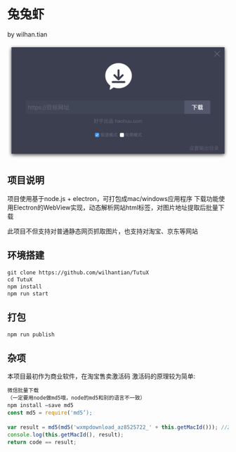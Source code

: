 # 兔兔虾
by wilhan.tian

![](https://github.com/wilhantian/TutuX/blob/master/imgs/screen.png?raw=true)

## 项目说明
项目使用基于node.js + electron，可打包成mac/windows应用程序
下载功能使用Electron的WebView实现，动态解析网站html标签，对图片地址提取后批量下载

此项目不但支持对普通静态网页抓取图片，也支持对淘宝、京东等网站

## 环境搭建
```
git clone https://github.com/wilhantian/TutuX
cd TutuX
npm install
npm run start
```

## 打包
```
npm run publish
```

## 杂项
本项目最初作为商业软件，在淘宝售卖激活码
激活码的原理较为简单:

``` javascript
微信批量下载
（一定要用node做md5哦，node的md5和别的语言不一致）
npm install —save md5
const md5 = require('md5’);

var result = md5(md5('wxmpdownload_az8525722_' + this.getMacId())); //2次md5
console.log(this.getMacId(), result);
return code == result;
```
